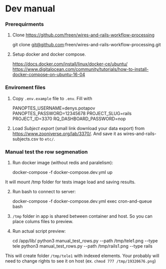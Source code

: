 # Dev manual

### Prerequirments 

1. Clone https://github.com/freen/wires-and-rails-workflow-processing

	git clone git@github.com:freen/wires-and-rails-workflow-processing.git

2. Setup docker and docker compose.

	https://docs.docker.com/install/linux/docker-ce/ubuntu/
	https://www.digitalocean.com/community/tutorials/how-to-install-docker-compose-on-ubuntu-16-04

### Enviroment files

1. Copy `.env.example` file to `.env`. Fill with
	
	PANOPTES_USERNAME=denys.potapov
	PANOPTES_PASSWORD=12345678
	PROJECT_SLUG=rails
	PROJECT_ID=3370
	RQ_DASHBOARD_PASSWORD=nop

2. Load *Subject export* (small link  download your data export) from https://www.zooniverse.org/lab/3370/. And save it as wires-and-rails-subjects.csv to `etc/`.

### Manual test the row segmenation

1. Run docker image (without redis and paralelism): 

	docker-compose -f docker-compose.dev.yml up

It will mount /tmp folder for tests image load and saving results.

2. Run bash to connect to server:

    docker-compose -f docker-compose.dev.yml exec cron-and-queue bash

3. `/tmp` folder in app is shared between container and host. So you 
can place colums files to preview.

4. Run actual script preview:

    cd /app/lib/
    python3 manual_test_rows.py --path /tmp/tele1.png --type tele
    python3 manual_test_rows.py --path /tmp/rails1.png --type rails

This will create folder `/tmp/tele1` with indexed elements. Your probably
will need to change rights to see it on host (ex. `chmod 777 /tmp/19320676.png`)

